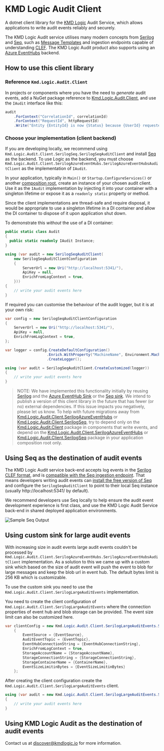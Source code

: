 # KMD Logic Audit Client

A dotnet client library for the [KMD Logic](https://console.kmdlogic.io/) Audit Service, which allows applications to write audit events reliably and securely.

The KMD Logic Audit service utilises many modern concepts from [Serilog](https://serilog.net/) and [Seq](https://datalust.co/seq), such as [Message Templates](https://messagetemplates.org/) and ingestion endpoints capable of understanding [CLEF](https://docs.datalust.co/docs/posting-raw-events). The KMD Logic Audit product also supports using an [Azure EventHubs](https://azure.microsoft.com/en-us/services/event-hubs/) backend.

## How to use this client library

### Reference `Kmd.Logic.Audit.Client`

In projects or components where you have the need to *generate* audit events, add a NuGet package reference to [Kmd.Logic.Audit.Client](https://www.nuget.org/packages/Kmd.Logic.Audit.Client), and use the `IAudit` interface like this:

```csharp
audit
    .ForContext("CorrelationId", correlationId)
    .ForContext("RequestId", httpRequestId)
    .Write("Entity {EntityId} is now {Status} because {UserId} requested it", domainEntity.Id, domainEntity.Status, currentUserId);
```

### Choose your implementation (client backend)

If you are developing locally, we recommend using `Kmd.Logic.Audit.Client.SerilogSeq.SerilogSeqAuditClient` and install [Seq](https://datalust.co/seq) as the backend. To use Logic as the backend, you must choose `Kmd.Logic.Audit.Client.SerilogAzureEventHubs.SerilogAzureEventHubsAuditClient` as the implementation of `IAudit`.

In your application, typically in `Main()` or `Startup.ConfigureServices()` or another [composition root](http://blog.ploeh.dk/2011/07/28/CompositionRoot/), create an instance of your chosen audit client. Use it as the `IAudit` implementation by injecting it into your container with a singleton lifetime or expose it as a `readonly static` property or method.

Since the client implementations are thread-safe and require disposal, it would be appropriate to use a singleton lifetime in a DI container and allow the DI container to dispose of it upon application shut down.

To demonstrate this *without* the use of a DI container:

```csharp
public static class Audit
{
  public static readonly IAudit Instance;
}

using (var audit = new SerilogSeqAuditClient(
    new SerilogSeqAuditClientConfiguration
    {
        ServerUrl = new Uri("http://localhost:5341/"),
        ApiKey = null,
        EnrichFromLogContext = true,
    }))
{
    // write your audit events here
}
```

If required you can customise the behaviour of the audit logger, but it is at your own risk:

```csharp
var config = new SerilogSeqAuditClientConfiguration
{
    ServerUrl = new Uri("http://localhost:5341/"),
    ApiKey = null,
    EnrichFromLogContext = true,
};

var logger = config.CreateDefaultConfiguration()
                   .Enrich.WithProperty("MachineName", Environment.MachineName)
                   .CreateLogger();

using (var audit = SerilogSeqAuditClient.CreateCustomized(logger))
{
    // write your audit events here
}
```

> NOTE: We have implemented this functionality initially by  reusing [Serilog](https://github.com/serilog/serilog) and the [Azure EventHub Sink](https://github.com/serilog/serilog-sinks-azureeventhub) or the [Seq sink](https://github.com/serilog/serilog-sinks-seq). We intend to publish a version of this client library in the future that has fewer (or no) external dependencies. If this issue impacts you negatively, please let us know. To help with future migrations away from [Kmd.Logic.Audit.Client.SerilogAzureEventHubs](https://www.nuget.org/packages/Kmd.Logic.Audit.Client.SerilogAzureEventHubs) or [Kmd.Logic.Audit.Client.SerilogSeq](https://www.nuget.org/packages/Kmd.Logic.Audit.Client.SerilogSeq), try to depend only on the [Kmd.Logic.Audit.Client](https://www.nuget.org/packages/Kmd.Logic.Audit.Client) package in components that write events, and depend on the [Kmd.Logic.Audit.Client.SerilogAzureEventHubs](https://www.nuget.org/packages/Kmd.Logic.Audit.Client.SerilogAzureEventHubs) or [Kmd.Logic.Audit.Client.SerilogSeq](https://www.nuget.org/packages/Kmd.Logic.Audit.Client.SerilogSeq) package in your application composition root only.

## Using Seq as the destination of audit events

The KMD Logic Audit service back-end accepts log events in the [Serilog CLEF format](https://github.com/serilog/serilog-formatting-compact#format-details), and is [compatible with the Seq ingestion endpoint](https://docs.getseq.net/docs/posting-raw-events). That means developers writing audit events can [install the free version of Seq](https://getseq.net/Download) and configure the `SerilogSeqAuditClient` to point to their local Seq instance (usually http://localhost:5341/ by default).

We recommend developers use Seq locally to help ensure the audit event development experience is first class, and use the KMD Logic Audit Service back-end in shared deployed application environments.

![Sample Seq Output](./assets/seq-events-view.png)

## Using custom sink for large audit events

With increasing size in audit events large audit events couldn't be processed by `Kmd.Logic.Audit.Client.SerilogAzureEventHubs.SerilogAzureEventHubsAuditClient` implementation. As a solution to this we came up with a custom sink which based on the size of audit event will push the event to blob for large messages and keep the blob url in event hub. The default bytes limit is 256 KB which is customizable.

To use the custom sink you need to use the `Kmd.Logic.Audit.Client.SerilogLargeAuditEvents` implementation.

You need to create the client configuration of `Kmd.Logic.Audit.Client.SerilogLargeAuditEvents` where the connection properties of event hub and blob storage can be provided. The event size limit can also be customized here.

```csharp
var clientConfig = new Kmd.Logic.Audit.Client.SerilogLargeAuditEvents.SerilogLargeAuditEventClientConfiguration
    {
        EventSource = {EventSource},
        AuditEventTopic = {EventTopic},
        EventHubConnectionString = {EventHubConnectionString},
        EnrichFromLogContext = true,
        StorageAccountName = {StorageAccountName},
        StorageConnectionString = {StorageConnectionString},
        StorageContainerName = {ContainerName},
        EventSizeLimitinBytes = {EventSizeLimitinBytes}
    };
```

After creating the client configuration create the `Kmd.Logic.Audit.Client.SerilogLargeAuditEvents` client.

```csharp
using (var audit = new Kmd.Logic.Audit.Client.SerilogLargeAuditEvents.SerilogLargeAuditEventClient(clientConfig))
{
    // write your audit events here
}
```

## Using KMD Logic Audit as the destination of audit events

Contact us at discover@kmdlogic.io for more information.
